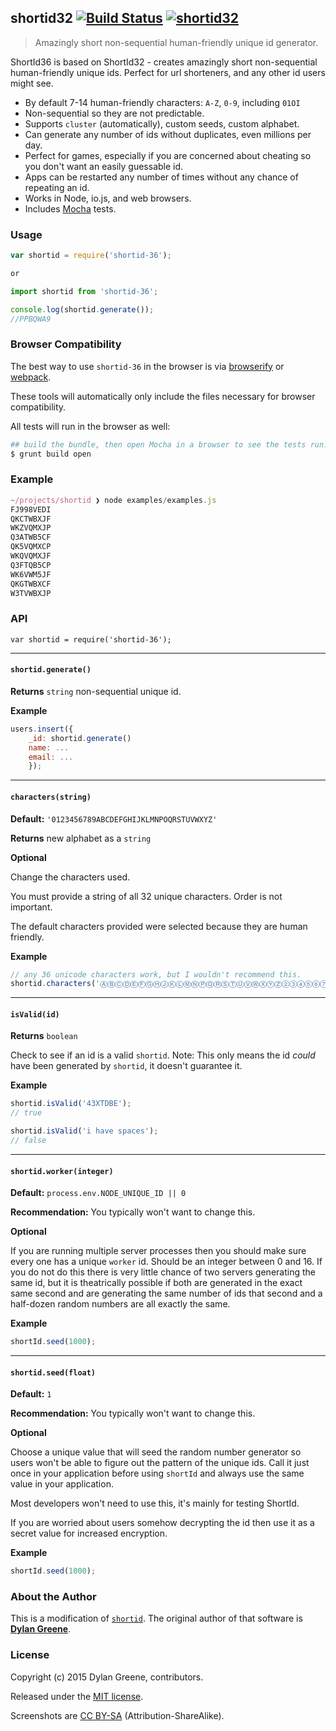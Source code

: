 ## shortid32  [![Build Status](http://img.shields.io/travis/cuvva/shortid32.svg)](https://travis-ci.org/cuvva/shortid32) [![shortid32](http://img.shields.io/npm/v/shortid32.svg)](https://www.npmjs.org/package/shortid32)

> Amazingly short non-sequential human-friendly unique id generator.

ShortId36 is based on ShortId32 - creates amazingly short non-sequential human-friendly unique ids.  Perfect for url shorteners, and any other id users might see.

 * By default 7-14 human-friendly characters: `A-Z`, `0-9`, including `01OI`
 * Non-sequential so they are not predictable.
 * Supports `cluster` (automatically), custom seeds, custom alphabet.
 * Can generate any number of ids without duplicates, even millions per day.
 * Perfect for games, especially if you are concerned about cheating so you don't want an easily guessable id.
 * Apps can be restarted any number of times without any chance of repeating an id.
 * Works in Node, io.js, and web browsers.
 * Includes [Mocha](http://visionmedia.github.com/mocha/) tests.

### Usage

```js
var shortid = require('shortid-36');

or

import shortid from 'shortid-36';

console.log(shortid.generate());
//PPBQWA9
```

### Browser Compatibility

The best way to use `shortid-36` in the browser is via [browserify](http://browserify.org/) or [webpack](http://webpack.github.io/).

These tools will automatically only include the files necessary for browser compatibility.

All tests will run in the browser as well:

```bash
## build the bundle, then open Mocha in a browser to see the tests run.
$ grunt build open
```

### Example

```js
~/projects/shortid ❯ node examples/examples.js
FJ998VEDI
QKCTWBXJF
WKZVQMXJP
Q3ATWB5CF
QK5VQMXCP
WKQVQMXJF
Q3FTQB5CP
WK6VWM5JF
QKGTWBXCF
W3TVWBXJP
```

### API

`var shortid = require('shortid-36');`

---------------------------------------

#### `shortid.generate()`

__Returns__ `string` non-sequential unique id.

__Example__

```js
users.insert({
    _id: shortid.generate()
    name: ...
    email: ...
    });
```

---------------------------------------

#### `characters(string)`

__Default:__ `'0123456789ABCDEFGHIJKLMNPOQRSTUVWXYZ'`

__Returns__ new alphabet as a `string`

__Optional__

Change the characters used.

You must provide a string of all 32 unique characters. Order is not important.

The default characters provided were selected because they are human friendly.

__Example__

```js
// any 36 unicode characters work, but I wouldn't recommend this.
shortid.characters('ⒶⒷⒸⒹⒺⒻⒼⒽⒿⓀⓁⓂⓃⓅⓆⓇⓈⓉⓊⓋⓌⓍⓎⓏ②③④⑤⑥⑦⑧⑨');
```

---------------------------------------

#### `isValid(id)`

__Returns__ `boolean`

Check to see if an id is a valid `shortid`. Note: This only means the id _could_ have been generated by `shortid`, it doesn't guarantee it.

__Example__

```js
shortid.isValid('43XTDBE');
// true
```

```js
shortid.isValid('i have spaces');
// false
```

---------------------------------------

#### `shortid.worker(integer)`

__Default:__ `process.env.NODE_UNIQUE_ID || 0`

__Recommendation:__ You typically won't want to change this.

__Optional__

If you are running multiple server processes then you should make sure every one has a unique `worker` id. Should be an integer between 0 and 16.
If you do not do this there is very little chance of two servers generating the same id, but it is theatrically possible
if both are generated in the exact same second and are generating the same number of ids that second and a half-dozen random numbers are all exactly the same.

__Example__

```js
shortId.seed(1000);
```

---------------------------------------

#### `shortid.seed(float)`

__Default:__ `1`

__Recommendation:__ You typically won't want to change this.

__Optional__

Choose a unique value that will seed the random number generator so users won't be able to figure out the pattern of the unique ids. Call it just once in your application before using `shortId` and always use the same value in your application.

Most developers won't need to use this, it's mainly for testing ShortId.

If you are worried about users somehow decrypting the id then use it as a secret value for increased encryption.

__Example__

```js
shortId.seed(1000);
```

### About the Author

This is a modification of [`shortid`](//github.com/dylang/shortid). The original author of that software is [**Dylan Greene**](//github.com/dylang).

### License

Copyright (c) 2015 Dylan Greene, contributors.

Released under the [MIT license](https://tldrlegal.com/license/mit-license).

Screenshots are [CC BY-SA](http://creativecommons.org/licenses/by-sa/4.0/) (Attribution-ShareAlike).
